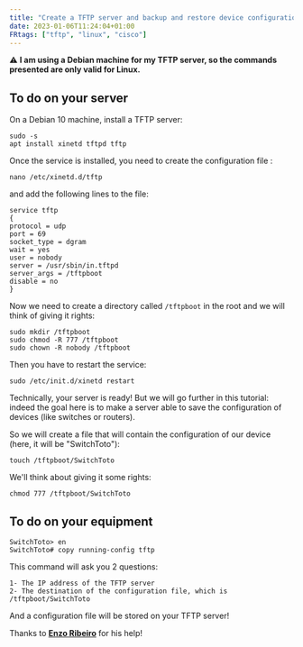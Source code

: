 ```yaml
---
title: "Create a TFTP server and backup and restore device configurations"
date: 2023-01-06T11:24:04+01:00
FRtags: ["tftp", "linux", "cisco"] 
---
```


⚠ **I am using a Debian machine for my TFTP server, so the commands presented are only valid for Linux.**

## To do on your server

On a Debian 10 machine, install a TFTP server:

```console
sudo -s
apt install xinetd tftpd tftp
```

Once the service is installed, you need to create the configuration file :

```console
nano /etc/xinetd.d/tftp
```

and add the following lines to the file:

```console
service tftp
{
protocol = udp
port = 69
socket_type = dgram
wait = yes
user = nobody
server = /usr/sbin/in.tftpd
server_args = /tftpboot
disable = no
}
```

Now we need to create a directory called ``/tftpboot`` in the root and we will think of giving it rights:

```console
sudo mkdir /tftpboot
sudo chmod -R 777 /tftpboot
sudo chown -R nobody /tftpboot
```

Then you have to restart the service:

```console
sudo /etc/init.d/xinetd restart
```

Technically, your server is ready! But we will go further in this tutorial: indeed the goal here is to make a server able to save the configuration of devices (like switches or routers).

So we will create a file that will contain the configuration of our device (here, it will be "SwitchToto"):

```console
touch /tftpboot/SwitchToto
```

We'll think about giving it some rights:

```console
chmod 777 /tftpboot/SwitchToto
```

## To do on your equipment

```console
SwitchToto> en
SwitchToto# copy running-config tftp
```

This command will ask you 2 questions:

```console
1- The IP address of the TFTP server
2- The destination of the configuration file, which is /tftpboot/SwitchToto
```

And a configuration file will be stored on your TFTP server!

Thanks to **[Enzo Ribeiro](https://enzo-ribeiro.github.io/portfolio)** for his help!
